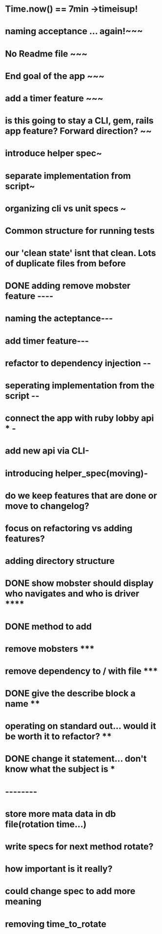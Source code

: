 # Time.now() == 7min ->timeisup!

# naming acceptance ... again!~~~
# No Readme file ~~~
# End goal of the app ~~~
# add a timer feature ~~~
# is this going to stay a CLI, gem, rails app feature? Forward direction? ~~

# introduce helper spec~
# separate implementation from script~
# organizing cli vs unit specs ~
# Common structure for running tests
# our 'clean state' isnt that clean. Lots of duplicate files from before



# DONE adding remove mobster feature ----
# naming the acteptance---
# add timer feature---
# refactor to dependency injection --
# seperating implementation from the script --
# connect the app with ruby lobby api * -
# add new api via CLI-
# introducing helper_spec(moving)-

# do we keep features that are done or move to changelog?
# focus on refactoring vs adding features?
# adding directory structure

# DONE show mobster should display who navigates and who is driver ****
# DONE method to add
# remove mobsters ***
# remove dependency to / with file ***
# DONE give the describe block a name **
# operating on standard out... would it be worth it to refactor? **
# DONE change it statement... don't know what the subject is *

# --------

# store more mata data in db file(rotation time...)
# write specs for next method rotate?
# how important is it really?
# could change spec to add more meaning
# removing time_to_rotate

